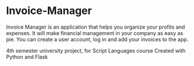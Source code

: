 # Invoice-Manager
Invoice Manager is an application that helps you organize your profits and expenses. It will make financial management in your company as easy as pie.
You can create a user account, log in and add your invoices to the app. 

4th semester university project, for Script Languages course
Created with Python and Flask
